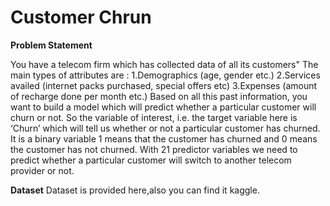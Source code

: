 # Customer Chrun

**Problem Statement**

You have a telecom firm which has collected data of all its customers" The main types of attributes are : 
1.Demographics (age, gender etc.) 
2.Services availed (internet packs purchased, special offers etc) 
3.Expenses (amount of recharge done per month etc.) 
Based on all this past information, you want to build a model which will predict whether a particular customer will churn or not. So the variable of interest, i.e. the target variable here is ‘Churn’ which will tell us whether or not a particular customer has churned. It is a binary variable 1 means that the customer has churned and 0 means the customer has not churned. With 21 predictor variables we need to predict whether a particular customer will switch to another telecom provider or not.


**Dataset**
Dataset is provided here,also you can find it kaggle.
[](https://www.kaggle.com/dileep070/logisticregression-telecomcustomer-churmprediction)
